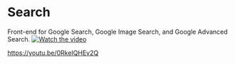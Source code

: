 # Search
Front-end for Google Search, Google Image Search, and Google Advanced Search.
[![Watch the video](https://img.youtube.com/vi/T-D1KVIuvjA/maxresdefault.jpg)](https://youtu.be/T-D1KVIuvjA)

https://youtu.be/0RkeIQHEv2Q
